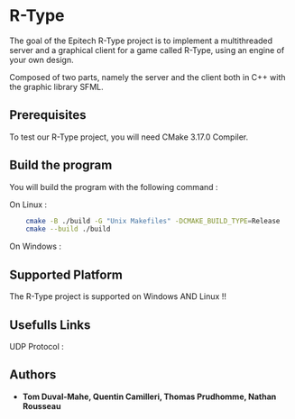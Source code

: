 # R-Type

The goal of the Epitech R-Type project is to implement a multithreaded server and a graphical client for a game called R-Type, using an engine of your own design.

Composed of two parts, namely the server and the client both in C++ with the graphic library SFML.

## Prerequisites

To test our R-Type project, you will need CMake 3.17.0 Compiler.

## Build the program

You will build the program with the following command :

On Linux :
```bash
    cmake -B ./build -G "Unix Makefiles" -DCMAKE_BUILD_TYPE=Release
    cmake --build ./build
```

On Windows :

## Supported Platform

The R-Type project is supported on Windows AND Linux !!


## Usefulls Links

UDP Protocol :


## Authors

* **Tom Duval-Mahe, Quentin Camilleri, Thomas Prudhomme, Nathan Rousseau**